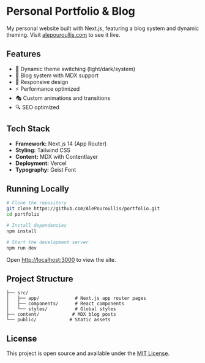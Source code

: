 # Personal Portfolio & Blog

My personal website built with Next.js, featuring a blog system and dynamic theming. Visit [alepouroullis.com](https://alepouroullis.com) to see it live.

## Features

- 🎨 Dynamic theme switching (light/dark/system)
- 📝 Blog system with MDX support
- 🎯 Responsive design
- ⚡ Performance optimized
- 🎭 Custom animations and transitions
- 🔍 SEO optimized

## Tech Stack

- **Framework:** Next.js 14 (App Router)
- **Styling:** Tailwind CSS
- **Content:** MDX with Contentlayer
- **Deployment:** Vercel
- **Typography:** Geist Font

## Running Locally

```bash
# Clone the repository
git clone https://github.com/AlePouroullis/portfolio.git
cd portfolio

# Install dependencies
npm install

# Start the development server
npm run dev
```

Open [http://localhost:3000](http://localhost:3000) to view the site.

## Project Structure

```
├── src/
│   ├── app/             # Next.js app router pages
│   ├── components/      # React components
│   └── styles/          # Global styles
├── content/            # MDX blog posts
└── public/            # Static assets
```

## License

This project is open source and available under the [MIT License](LICENSE).
